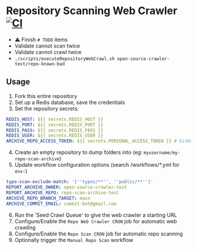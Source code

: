 # Repository Scanning Web Crawler [![CI](https://github.com/open-source-crawler-test/repo-crawler-test/actions/workflows/ci.yml/badge.svg?branch=main)](https://github.com/open-source-crawler-test/repo-crawler-test/actions/workflows/ci.yml)


- ⚠️ Finish `# TODO` items
- Validate cannot scan twice
- Validate cannot crawl twice
- `./scripts/executeRepositoryWebCrawl.sh open-source-crawler-test/repo-known-bad`

## Usage


1. Fork this entire repository
2. Set up a Redis database, save the credentials
3. Set the repository secrets:

```yml
REDIS_HOST: ${{ secrets.REDIS_HOST }}
REDIS_PORT: ${{ secrets.REDIS_PORT }}
REDIS_PASS: ${{ secrets.REDIS_PASS }}
REDIS_USER: ${{ secrets.REDIS_USER }}
ARCHIVE_REPO_ACCESS_TOKEN: ${{ secrets.PERSONAL_ACCESS_TOKEN }} # GitHub Access Token with write permissions to archive repository
```

4. Create an empty repository to dump folders into (eg: `myusername/my-repo-scan-archive`)
5. Update workflow configuration options (search /workflows/*.yml for `env:`)

```yml
typo-scan-exclude-match: '[''typos/**'', ''public/**'']'
REPORT_ARCHIVE_OWNER: open-source-crawler-test
REPORT_ARCHIVE_REPO: repo-scan-archive-test
ARCHIVE_REPO_BRANCH_TARGET: main
ARCHIVE_COMMIT_EMAIL: commit-bot@gmail.com
```

6. Run the 'Seed Crawl Queue' to give the web crawler a starting URL
7. Configure/Enable the  `Repo Web Crawler CRON` job for automatic web crawling
8. Configure/Enable the `Repo Scan CRON` job for automatic repo scanning
9. Optionally trigger the `Manual Repo Scan` workflow
